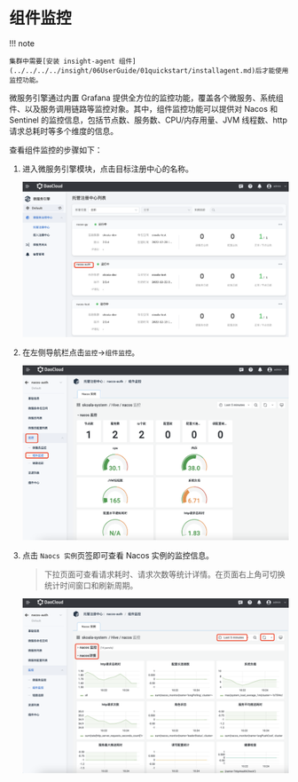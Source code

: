 # 组件监控

!!! note

    集群中需要[安装 insight-agent 组件](../../../../insight/06UserGuide/01quickstart/installagent.md)后才能使用监控功能。


微服务引擎通过内置 Grafana 提供全方位的监控功能，覆盖各个微服务、系统组件、以及服务调用链路等监控对象。其中，组件监控功能可以提供对 Nacos 和 Sentinel 的监控信息，包括节点数、服务数、CPU/内存用量、JVM 线程数、http 请求总耗时等多个维度的信息。

查看组件监控的步骤如下：

1. 进入微服务引擎模块，点击目标注册中心的名称。

    ![点击名称](imgs/monitor01.png)

2. 在左侧导航栏点击`监控`->`组件监控`。

    ![导航栏](imgs/monitor02.png)

3. 点击 `Naocs 实例`页签即可查看 Nacos 实例的监控信息。

    > 下拉页面可查看请求耗时、请求次数等统计详情。在页面右上角可切换统计时间窗口和刷新周期。

    ![查看信息](imgs/monitor03.png)
